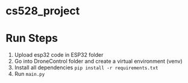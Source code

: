 # cs528_project

# Run Steps
1. Upload esp32 code in ESP32 folder 
2. Go into DroneControl folder and create a virtual environment (venv)
3. Install all dependencies `pip install -r requirements.txt`
4. Run `main.py`